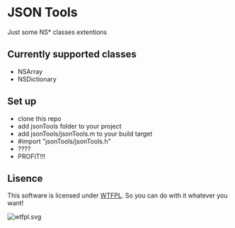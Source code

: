 # JSON Tools #

Just some NS* classes extentions

## Currently supported classes ##

* NSArray
* NSDictionary

## Set up ##

* clone this repo
* add jsonTools folder to your project
* add jsonTools/jsonTools.m to your build target
* \#import "jsonTools/jsonTools.h"
* ????
* PROFIT!!!

## Lisence ##

This software is licensed under [WTFPL](http://www.wtfpl.net/about/). So you can do with it whatever you want!

![wtfpl.svg](http://www.wtfpl.net/wp-content/uploads/2012/12/wtfpl.svg)